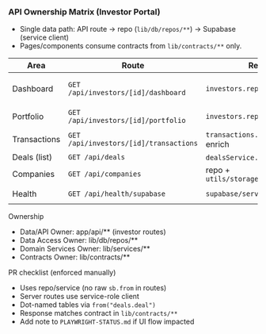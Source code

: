### API Ownership Matrix (Investor Portal)

- Single data path: API route → repo (`lib/db/repos/**`) → Supabase (service client)
- Pages/components consume contracts from `lib/contracts/**` only.

| Area         | Route                                  | Repo/Service                                | Contract               | Notes                                                                  |
| ------------ | -------------------------------------- | ------------------------------------------- | ---------------------- | ---------------------------------------------------------------------- |
| Dashboard    | `GET /api/investors/[id]/dashboard`    | `investors.repo.getDashboard`               | `DashboardSummary`     | Returns portfolio/performance/recentActivity; uses service-role client |
| Portfolio    | `GET /api/investors/[id]/portfolio`    | `investors.repo.getPortfolio`               | `PortfolioResponse`    | Includes allocation, deals list with company assets                    |
| Transactions | `GET /api/investors/[id]/transactions` | `transactions.repo.getByInvestor` + enrich  | `TransactionItem[]`    | Company + deal metadata added from repos                               |
| Deals (list) | `GET /api/deals`                       | `dealsService.getDeals` (uses repos)        | `DealListItem[]`       | Latest valuations + documents count                                    |
| Companies    | `GET /api/companies`                   | repo + `utils/storage.findCompanyAssetUrls` | `CompanyWithAssets[]`  | Public storage URLs only                                               |
| Health       | `GET /api/health/supabase`             | `supabase/server-client`                    | `{ ok: boolean, ... }` | Non-blocking diagnostics                                               |

Ownership

- Data/API Owner: app/api/\*\* (investor routes)
- Data Access Owner: lib/db/repos/\*\*
- Domain Services Owner: lib/services/\*\*
- Contracts Owner: lib/contracts/\*\*

PR checklist (enforced manually)

- Uses repo/service (no raw `sb.from` in routes)
- Server routes use service-role client
- Dot-named tables via `from("deals.deal")`
- Response matches contract in `lib/contracts/**`
- Add note to `PLAYWRIGHT-STATUS.md` if UI flow impacted
